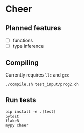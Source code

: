 # Cheer

## Planned features

- [ ] functions
- [ ] type inference

## Compiling

Currently requires `llc` and `gcc`

```
./compile.sh test_input/prog2.ch
```

## Run tests

```
pip install -e .[test]
pytest
flake8
mypy cheer
```